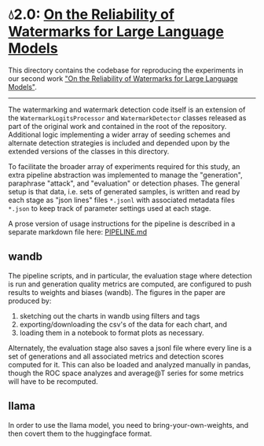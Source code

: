 # 💧2.0: [On the Reliability of Watermarks for Large Language Models](https://arxiv.org/abs/2306.04634)

This directory contains the codebase for reproducing the experiments in our second work ["On the Reliability of Watermarks for Large Language Models"](https://arxiv.org/abs/2306.04634).

---

The watermarking and watermark detection code itself is an extension of the `WatermarkLogitsProcessor` and `WatermarkDetector` classes released as part of the original work and contained in the root of the repository. Additional logic implementing a wider array of seeding schemes and alternate detection strategies is included and depended upon by the extended versions of the classes in this directory. 

To facilitate the broader array of experiments required for this study, an extra pipeline abstraction was implemented to manage the "generation", paraphrase "attack", and "evaluation" or detection phases. The general setup is that data, i.e. sets of generated samples, is written and read by each stage as "json lines" files `*.jsonl` with associated metadata files `*.json` to keep track of parameter settings used at each stage.

A prose version of usage instructions for the pipeline is described in a separate markdown file here: [PIPELINE.md](PIPELINE.md)

## wandb

The pipeline scripts, and in particular, the evaluation stage where detection is run and generation quality metrics are computed, are configured to push results to weights and biases (wandb). The figures in the paper are produced by:
1. sketching out the charts in wandb using filters and tags 
2. exporting/downloading the csv's of the data for each chart, and 
3. loading them in a notebook to format plots as necessary.

Alternately, the evaluation stage also saves a jsonl file where every line is a set of generations and all associated metrics and detection scores computed for it. This can also be loaded and analyzed manually in pandas, though the ROC space analyzes and average@T series for some metrics will have to be recomputed.

## llama

In order to use the llama model, you need to bring-your-own-weights, and then covert them to the huggingface format. 

